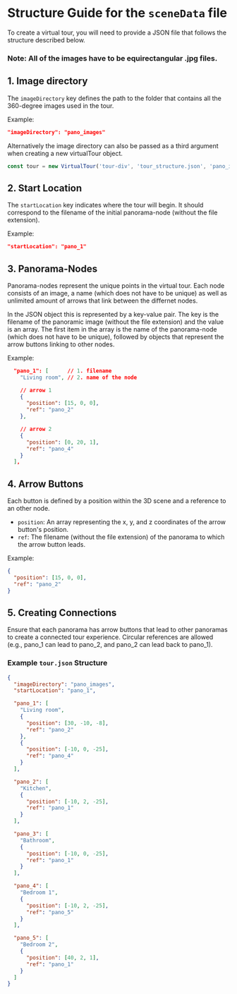 # Structure Guide for the `sceneData` file

To create a virtual tour, you will need to provide a JSON file that follows the structure described below.

### Note: All of the images have to be equirectangular .jpg files.

## 1. Image directory

The `imageDirectory` key defines the path to the folder that contains all the 360-degree images used in the tour.

Example:

```json
"imageDirectory": "pano_images"
```

Alternatively the image directory can also be passed as a third argument when creating a new virtualTour object.

```JavaScript
const tour = new VirtualTour('tour-div', 'tour_structure.json', 'pano_images');
```

## 2. Start Location

The `startLocation` key indicates where the tour will begin. It should correspond to the filename of the initial panorama-node (without the file extension).

Example:

```json
"startLocation": "pano_1"
```

## 3. Panorama-Nodes

Panorama-nodes represent the unique points in the virtual tour.
Each node consists of an image, a name (which does not have to be unique) as well as unlimited amount of arrows that link between the differnet nodes.

In the JSON object this is represented by a key-value pair. The key is the filename of the panoramic image (without the file extension) and the value is an array. The first item in the array is the name of the panorama-node (which does not have to be unique), followed by objects that represent the arrow buttons linking to other nodes.

Example:

```json
  "pano_1": [      // 1. filename
    "Living room", // 2. name of the node

    // arrow 1
    {
      "position": [15, 0, 0],
      "ref": "pano_2"
    },

    // arrow 2
    {
      "position": [0, 20, 1],
      "ref": "pano_4"
    }
  ],
```

## 4. Arrow Buttons

Each button is defined by a position within the 3D scene and a reference to an other node.

- `position`: An array representing the x, y, and z coordinates of the arrow button's position.
- `ref`: The filename (without the file extension) of the panorama to which the arrow button leads.

Example:

```json
{
  "position": [15, 0, 0],
  "ref": "pano_2"
}
```

## 5. Creating Connections

Ensure that each panorama has arrow buttons that lead to other panoramas to create a connected tour experience. Circular references are allowed (e.g., pano_1 can lead to pano_2, and pano_2 can lead back to pano_1).

### Example `tour.json` Structure

```json
{
  "imageDirectory": "pano_images",
  "startLocation": "pano_1",

  "pano_1": [
    "Living room",
    {
      "position": [30, -10, -8],
      "ref": "pano_2"
    },
    {
      "position": [-10, 0, -25],
      "ref": "pano_4"
    }
  ],

  "pano_2": [
    "Kitchen",
    {
      "position": [-10, 2, -25],
      "ref": "pano_1"
    }
  ],

  "pano_3": [
    "Bathroom",
    {
      "position": [-10, 0, -25],
      "ref": "pano_1"
    }
  ],

  "pano_4": [
    "Bedroom 1",
    {
      "position": [-10, 2, -25],
      "ref": "pano_5"
    }
  ],

  "pano_5": [
    "Bedroom 2",
    {
      "position": [40, 2, 1],
      "ref": "pano_1"
    }
  ]
}
```
